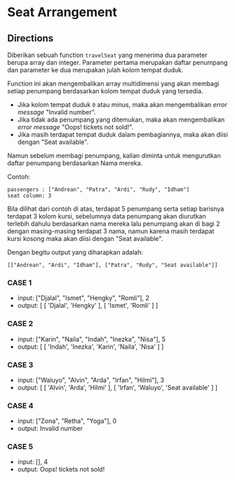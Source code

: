 # Seat Arrangement

## Directions

Diberikan sebuah function `travelSeat` yang menerima dua parameter berupa array dan integer. Parameter pertama merupakan daftar penumpang dan parameter ke dua merupakan julah kolom tempat duduk.

Function ini akan mengembalikan array multidimensi yang akan membagi setiap penumpang berdasarkan kolom tempat duduk yang tersedia.

- Jika kolom tempat duduk `0` atau minus, maka akan mengembalikan _error message_ "Invalid number".
- Jika tidak ada penumpang yang ditemukan, maka akan mengembalikan _error message_ "Oops! tickets not sold!".
- Jika masih terdapat tempat duduk dalam pembagiannya, maka akan diisi dengan "Seat available". 

Namun sebelum membagi penumpang, kalian diminta untuk mengurutkan daftar penumpang berdasarkan Nama mereka.

Contoh:

```
passengers : ["Andrean", "Patra", "Ardi", "Rudy", "Idham"]
seat column: 3
```
Bila dilihat dari contoh di atas, terdapat 5 penumpang serta setiap barisnya terdapat 3 kolom kursi, sebelumnya data penumpang akan diurutkan terlebih dahulu berdasarkan nama mereka lalu penumpang akan di bagi 2 dengan masing-masing terdapat 3 nama, namun karena masih terdapat kursi kosong maka akan diisi dengan "Seat available".

Dengan begitu output yang diharapkan adalah:

```
[["Andrean", "Ardi", "Idham"], ["Patra", "Rudy", "Seat available"]]
```

### CASE 1

- input: ["Djalal", "Ismet", "Hengky", "Romli"], 2
- output: [ [ 'Djalal', 'Hengky' ], [ 'Ismet', 'Romli' ] ]

### CASE 2

- input: ["Karin", "Naila", "Indah", "Inezka", "Nisa"], 5
- output: [ [ 'Indah', 'Inezka', 'Karin', 'Naila', 'Nisa' ] ]

### CASE 3

- input: ["Waluyo", "Alvin", "Arda", "Irfan", "Hilmi"], 3
- output: [
  [ 'Alvin', 'Arda', 'Hilmi' ],
  [ 'Irfan', 'Waluyo', 'Seat available' ]
  ]

### CASE 4

- input: ["Zona", "Retha", "Yoga"], 0
- output: Invalid number

### CASE 5

- input: [], 4
- output: Oops! tickets not sold!